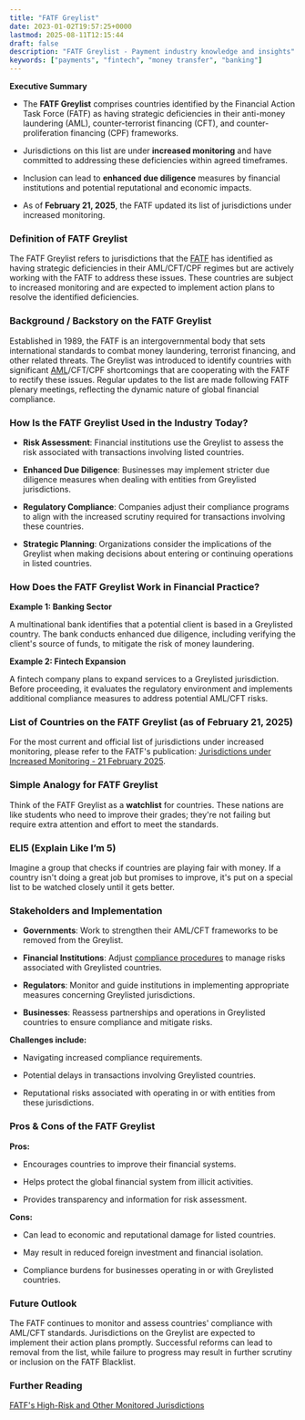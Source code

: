 ```yaml
---
title: "FATF Greylist"
date: 2023-01-02T19:57:25+0000
lastmod: 2025-08-11T12:15:44
draft: false
description: "FATF Greylist - Payment industry knowledge and insights"
keywords: ["payments", "fintech", "money transfer", "banking"]
---
```


**Executive Summary**

- The **FATF Greylist** comprises countries identified by the Financial Action Task Force (FATF) as having strategic deficiencies in their anti-money laundering (AML), counter-terrorist financing (CFT), and counter-proliferation financing (CPF) frameworks.

- Jurisdictions on this list are under **increased monitoring** and have committed to addressing these deficiencies within agreed timeframes.

- Inclusion can lead to **enhanced due diligence** measures by financial institutions and potential reputational and economic impacts.

- As of **February 21, 2025**, the FATF updated its list of jurisdictions under increased monitoring.

### **Definition of FATF Greylist**

The FATF Greylist refers to jurisdictions that the [FATF](https://faisalkhanllc.xyz/resources/payments-wiki/f/fatf/) has identified as having strategic deficiencies in their AML/CFT/CPF regimes but are actively working with the FATF to address these issues. These countries are subject to increased monitoring and are expected to implement action plans to resolve the identified deficiencies.

### **Background / Backstory on the FATF Greylist**

Established in 1989, the FATF is an intergovernmental body that sets international standards to combat money laundering, terrorist financing, and other related threats. The Greylist was introduced to identify countries with significant [AML](https://faisalkhanllc.xyz/resources/payments-wiki/a/anti-money-laundering-aml/)/CFT/CPF shortcomings that are cooperating with the FATF to rectify these issues. Regular updates to the list are made following FATF plenary meetings, reflecting the dynamic nature of global financial compliance.

### **How Is the FATF Greylist Used in the Industry Today?**

- **Risk Assessment**: Financial institutions use the Greylist to assess the risk associated with transactions involving listed countries.

- **Enhanced Due Diligence**: Businesses may implement stricter due diligence measures when dealing with entities from Greylisted jurisdictions.

- **Regulatory Compliance**: Companies adjust their compliance programs to align with the increased scrutiny required for transactions involving these countries.

- **Strategic Planning**: Organizations consider the implications of the Greylist when making decisions about entering or continuing operations in listed countries.

### **How Does the FATF Greylist Work in Financial Practice?**

**Example 1: Banking Sector**

A multinational bank identifies that a potential client is based in a Greylisted country. The bank conducts enhanced due diligence, including verifying the client's source of funds, to mitigate the risk of money laundering.

**Example 2: Fintech Expansion**

A fintech company plans to expand services to a Greylisted jurisdiction. Before proceeding, it evaluates the regulatory environment and implements additional compliance measures to address potential AML/CFT risks.

### **List of Countries on the FATF Greylist (as of February 21, 2025)**

For the most current and official list of jurisdictions under increased monitoring, please refer to the FATF's publication: [Jurisdictions under Increased Monitoring - 21 February 2025](https://www.fatf-gafi.org/en/publications/High-risk-and-other-monitored-jurisdictions/increased-monitoring-february-2025.html).

### **Simple Analogy for FATF Greylist**

Think of the FATF Greylist as a **watchlist** for countries. These nations are like students who need to improve their grades; they're not failing but require extra attention and effort to meet the standards.

### **ELI5 (Explain Like I’m 5)**

Imagine a group that checks if countries are playing fair with money. If a country isn't doing a great job but promises to improve, it's put on a special list to be watched closely until it gets better.

### **Stakeholders and Implementation**

- **Governments**: Work to strengthen their AML/CFT frameworks to be removed from the Greylist.

- **Financial Institutions**: Adjust [compliance procedures](https://faisalkhanllc.xyz/resources/payments-wiki/c/compliance-program/) to manage risks associated with Greylisted countries.

- **Regulators**: Monitor and guide institutions in implementing appropriate measures concerning Greylisted jurisdictions.

- **Businesses**: Reassess partnerships and operations in Greylisted countries to ensure compliance and mitigate risks.

**Challenges include:**

- Navigating increased compliance requirements.

- Potential delays in transactions involving Greylisted countries.

- Reputational risks associated with operating in or with entities from these jurisdictions.

### **Pros & Cons of the FATF Greylist**

**Pros:**

- Encourages countries to improve their financial systems.

- Helps protect the global financial system from illicit activities.

- Provides transparency and information for risk assessment.

**Cons:**

- Can lead to economic and reputational damage for listed countries.

- May result in reduced foreign investment and financial isolation.

- Compliance burdens for businesses operating in or with Greylisted countries.

### **Future Outlook**

The FATF continues to monitor and assess countries' compliance with AML/CFT standards. Jurisdictions on the Greylist are expected to implement their action plans promptly. Successful reforms can lead to removal from the list, while failure to progress may result in further scrutiny or inclusion on the FATF Blacklist.

### **Further Reading**

[FATF's High-Risk and Other Monitored Jurisdictions](https://www.fatf-gafi.org/en/publications/High-risk-and-other-monitored-jurisdictions.html)